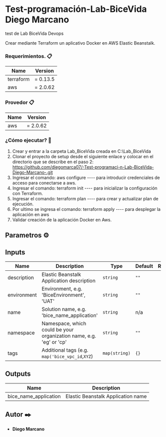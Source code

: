 # Test-programación-Lab-BiceVida Diego Marcano
test de Lab BiceVida Devops

Crear mediante Terraform un aplicativo Docker en AWS Elastic Beanstalk.

### Requerimientos. 📋

| Name | Version |
|------|---------|
| terraform | = 0.13.5 |
| aws | = 2.0.62 |

### Provedor 📋

| Name | Version |
|------|---------|
| aws | = 2.0.62 |

### ¿Cómo ejecutar? 🔧

1. Crear y entrar a la carpeta Lab_BiceVida creada en C:\Lab_BiceVida
2. Clonar el proyecto de setup desde el siguiente enlace y colocar en el directorio que se describe en el paso 2:
https://github.com/diegomarca07/-Test-programaci-n-Lab-BiceVida-Diego-Marcano-.git
3. Ingresar el comando: 
aws configure ---- para introducir credenciales de acceso para conectarse a aws.
4. Ingresar el comando: 
terraform init ---- para inicializar la configuración con Terraform.
5. Ingresar el comando: 
terraform plan ---- para crear y actualizar plan de ejecución.
6. Por ultimo se ingresa el comando: 
terraform apply ---- para desplegar la aplicación en aws
7. Validar creación de la aplicación Docker en Aws.

## Parametros ⚙️

## Inputs

| Name | Description | Type | Default | Required |
|------|-------------|------|---------|:--------:|
| description | Elastic Beanstalk Application description | `string` | `""` | yes |
| environment | Environment, e.g. 'BiceEnvironment', 'UAT' | `string` | `""` | yes |
| name | Solution name, e.g. 'bice_name_application' | `string` | n/a | yes |
| namespace | Namespace, which could be your organization name, e.g. 'eg' or 'cp' | `string` | `""` | yes |
| tags | Additional tags (e.g. `map('bice_vpc_id`,`XYZ`) | `map(string)` | `{}` | yes |

## Outputs

| Name | Description |
|------|-------------|
| bice_name_application | Elastic Beanstalk Application name |




## Autor ✒️

* **Diego Marcano** 
